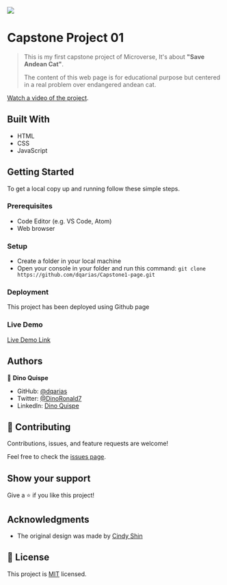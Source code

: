 ![](https://img.shields.io/badge/Microverse-blueviolet)

# Capstone Project 01 

> This is my first capstone project of Microverse,  It's about **"Save Andean Cat"**.
> 
> The content of this web page is for educational purpose but centered in a real problem over endangered andean cat.

[Watch a video of the project](../../issues/).

## Built With

- HTML
- CSS
- JavaScript

## Getting Started

To get a local copy up and running follow these simple steps.

### Prerequisites

- Code Editor (e.g. VS Code, Atom)
- Web browser 

### Setup

- Create a folder in your local machine
- Open your console in your folder and run this command: `git clone https://github.com/dqarias/Capstone1-page.git`

### Deployment

This project has been deployed using Github page

### Live Demo

[Live Demo Link](https://dqarias.github.io/Capstone1-page/)

## Authors

👤 **Dino Quispe**

- GitHub: [@dqarias](https://github.com/dqarias)
- Twitter: [@DinoRonald7](https://twitter.com/DinoRonald7?t=Zanx9DXMEG9C_PNF3woZFg&s=08)
- LinkedIn: [Dino Quispe](https://www.linkedin.com/in/dino-ronald-quispe-arias-8ba72174/)

## 🤝 Contributing

Contributions, issues, and feature requests are welcome!

Feel free to check the [issues page](../../issues/).

## Show your support

Give a ⭐️ if you like this project!

## Acknowledgments

- The original design was made by [Cindy Shin](https://www.behance.net/gallery/29845175/CC-Global-Summit-2015)


## 📝 License

This project is [MIT](./MIT.md) licensed.